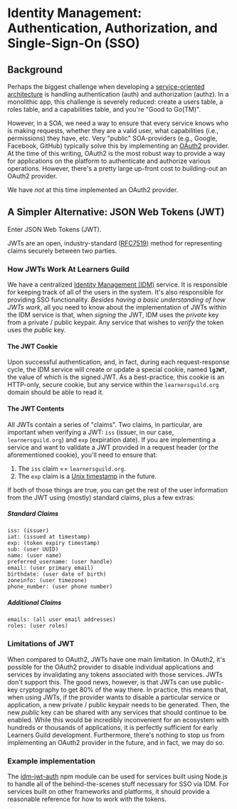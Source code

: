 # Identity Management: Authentication, Authorization, and Single-Sign-On (SSO)

## Background

Perhaps the biggest challenge when developing a [service-oriented architecture][soa] is handling authentication (auth) and authorization (authz). In a monolithic app, this challenge is severely reduced: create a users table, a roles table, and a capabilities table, and you're "Good to Go(TM)".

However, in a SOA, we need a way to ensure that every service knows who is making requests, whether they are a valid user, what capabilities (i.e., permissions) they have, etc. Very "public" SOA-providers (e.g., Google, Facebook, GitHub) typically solve this by implementing an [OAuth2][oauth2] provider. At the time of this writing, OAuth2 is the most robust way to provide a way for applications on the platform to authenticate and authorize various operations. However, there's a pretty large up-front cost to building-out an OAuth2 provider.

We have _not_ at this time implemented an OAuth2 provider.

## A Simpler Alternative: JSON Web Tokens (JWT)

Enter JSON Web Tokens (JWT).

JWTs are an open, industry-standard ([RFC7519][rfc7519]) method for representing claims securely between two parties.

### How JWTs Work At Learners Guild

We have a centralized [Identity Management (IDM)][idm] service. It is responsible for keeping track of all of the users in the system. It's also responsible for providing SSO functionality. _Besides having a basic understanding of how JWTs work_, all you need to know about the implementation of JWTs within the IDM service is that, when _signing_ the JWT, IDM uses the _private_ key from a private / public keypair. Any service that wishes to _verify_ the token uses the _public_ key.

#### The JWT Cookie

Upon successful authentication, and, in fact, during each request-response cycle, the IDM service will create or update a special cookie, named **`lgJWT`**, the value of which is the signed JWT. As a best-practice, this cookie is an HTTP-only, secure cookie, but any service within the `learnersguild.org` domain should be able to read it.

#### The JWT Contents

All JWTs contain a series of "claims". Two claims, in particular, are important when verifying a JWT: `iss` (issuer, in our case, `learnersguild.org`) and `exp` (expiration date). If you are implementing a service and want to validate a JWT provided in a request header (or the aforementioned cookie), you'll need to ensure that:

1. The `iss` claim == `learnersguild.org`.
2. The `exp` claim is a [Unix timestamp][unix-time] in the future.

If both of those things are true, you can get the rest of the user information from the JWT using (mostly) standard claims, plus a few extras:

##### Standard Claims

```
iss: (issuer)
iat: (issued at timestamp)
exp: (token expiry timestamp)
sub: (user UUID)
name: (user name)
preferred_username: (user handle)
email: (user primary email)
birthdate: (user date of birth)
zoneinfo: (user timezone)
phone_number: (user phone number)
```

##### Additional Claims

```
emails: (all user email addresses)
roles: (user roles)
```

### Limitations of JWT

When compared to OAuth2, JWTs have one main limitation. In OAuth2, it's possible for the OAuth2 provider to disable individual applications and services by invalidating any tokens associated with those services. JWTs don't support this. The good news, however, is that JWTs can use public-key cryptography to get 80% of the way there. In practice, this means that, when using JWTs, if the provider wants to disable a particular service or application, a new private / public keypair needs to be generated. Then, the new _public_ key can be shared with any services that should continue to be enabled. While this would be incredibly inconvenient for an ecosystem with hundreds or thousands of applications, it is perfectly sufficient for early Learners Guild development. Furthermore, there's nothing to stop us from implementing an OAuth2 provider in the future, and in fact, we may do so.

### Example implementation

The [idm-jwt-auth][idm-jwt-auth] npm module can be used for services built using Node.js to handle all of the behind-the-scenes stuff necessary for SSO via IDM. For services built on other frameworks and platforms, it should provide a reasonable reference for how to work with the tokens.



[soa]: ../global-requirements/soa.md
[oauth2]: http://oauth.net/2/
[jwt]: http://jwt.io/
[rfc7519]: https://tools.ietf.org/html/rfc7519
[idm]: https://idm.learnersguild.org
[unix-time]: https://en.wikipedia.org/wiki/Unix_time
[idm-jwt-auth]: https://github.com/LearnersGuild/idm-jwt-auth

